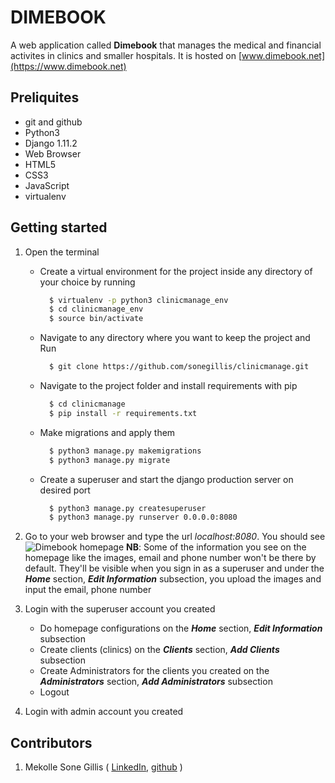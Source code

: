 # DIMEBOOK
A web application called **Dimebook** that manages the medical and financial activites in clinics and smaller hospitals. It is hosted on [www.dimebook.net](https://www.dimebook.net)

## Preliquites
* git and github
* Python3
* Django 1.11.2
* Web Browser
* HTML5
* CSS3
* JavaScript
* virtualenv

## Getting started
1. Open the terminal
   - Create a virtual environment for the project inside any directory of your choice by running
      ```bash
        $ virtualenv -p python3 clinicmanage_env
        $ cd clinicmanage_env
        $ source bin/activate
   - Navigate to any directory where you want to keep the project and Run
      ```bash
        $ git clone https://github.com/sonegillis/clinicmanage.git
      ```
   - Navigate to the project folder and install requirements with pip
      ```bash
        $ cd clinicmanage
        $ pip install -r requirements.txt
      ```
   - Make migrations and apply them
      ```bash
        $ python3 manage.py makemigrations
        $ python3 manage.py migrate
      ```
   - Create a superuser and start the django production server on desired port
      ```bash
        $ python3 manage.py createsuperuser
        $ python3 manage.py runserver 0.0.0.0:8080
      ```
2. Go to your web browser and type the url _localhost:8080_. You should see ![Dimebook homepage](https://raw.githubusercontent.com/sonegillis/clinicmanage/develop/assets/description-images/dimebook-home.png "Homepage")
   **NB**: Some of the information you see on the homepage like the images, email and phone number won't be there by default. They'll be visible when you sign in as a superuser and under the **_Home_** section, **_Edit Information_** subsection, you upload the images and input the email, phone number

3. Login with the superuser account you created
   - Do homepage configurations on the **_Home_** section, **_Edit Information_** subsection
   - Create clients (clinics) on the **_Clients_** section, **_Add Clients_** subsection
   - Create Administrators for the clients you created on the **_Administrators_** section, **_Add Administrators_** subsection
   - Logout

4. Login with admin account you created


## Contributors
   1. Mekolle Sone Gillis ( [LinkedIn](https://www.linkedin.com/in/mekolle-sone-gillis-ekeh-junior-7180bb162), [github](https://github.com/sonegillis/) )

